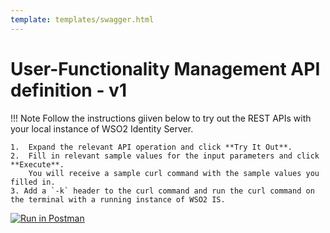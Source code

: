 ```yaml
---
template: templates/swagger.html
---
```

# User-Functionality Management API definition - v1

!!! Note 
    Follow the instructions giiven below to try out the REST APIs with your local instance of WSO2 Identity Server.

    1.  Expand the relevant API operation and click **Try It Out**.
    2.  Fill in relevant sample values for the input parameters and click **Execute**.
        You will receive a sample curl command with the sample values you filled in.
    3. Add a `-k` header to the curl command and run the curl command on the terminal with a running instance of WSO2 IS.

<div id="swagger-ui"></div>
<script src="../../assets/lib/swagger/swagger-ui-bundle.js"> </script>
<script src="../../assets/lib/swagger/swagger-ui-standalone-preset.js"> </script>
<script>
window.onload = function() {
  // Begin Swagger UI call region
  const ui = SwaggerUIBundle({
    url: "https://github.com/wso2/identity-api-user/raw/master/components/org.wso2.carbon.identity.api.user.functionality/org.wso2.carbon.identity.rest.api.user.functionality.v1/src/main/resources/functionality.yaml",
    dom_id: '#swagger-ui',
    deepLinking: true,
    presets: [
      SwaggerUIBundle.presets.apis,
      SwaggerUIStandalonePreset
    ],
    plugins: [
      SwaggerUIBundle.plugins.DownloadUrl
    ],
    layout: "StandaloneLayout"
  })
  // End Swagger UI call region

  window.ui = ui
}
</script>

[![Run in Postman](https://run.pstmn.io/button.svg)](https://www.getpostman.com/collections/0375e453223080935e79)